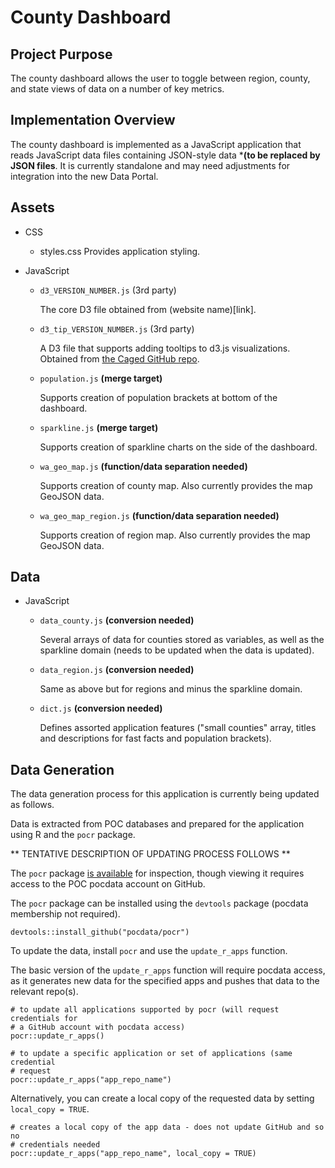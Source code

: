 # County Dashboard
## Project Purpose
The county dashboard allows the user to toggle between region, county, and state 
views of data on a number of key metrics.

## Implementation Overview
The county dashboard is implemented as a JavaScript application that reads
JavaScript data files containing JSON-style data ***(to be replaced by JSON
files**. It is currently standalone and may need adjustments for integration 
into the new Data Portal.

## Assets
* CSS
	* styles.css
	Provides application styling.

* JavaScript
	* `d3_VERSION_NUMBER.js` (3rd party)
	
		The core D3 file obtained from (website name)[link].
	
	* `d3_tip_VERSION_NUMBER.js` (3rd party)
	
		A D3 file that supports adding tooltips to d3.js visualizations. 
		Obtained from [the Caged GitHub repo](https://github.com/caged/d3-tip).
	
	* `population.js` **(merge target)**
	
		Supports creation of population brackets at bottom of the dashboard.
	
	* `sparkline.js` **(merge target)**
	
		Supports creation of sparkline charts on the side of the dashboard.
	
	* `wa_geo_map.js` **(function/data separation needed)**
	
		Supports creation of county map. Also currently provides the map GeoJSON 
		data.
	
	* `wa_geo_map_region.js` **(function/data separation needed)**
	
		Supports creation of region map. Also currently provides the map GeoJSON 
		data.

## Data
* JavaScript
	* `data_county.js` **(conversion needed)**
	
		Several arrays of data for counties stored as variables, as well as the 
		sparkline domain (needs to be updated when the data is updated).
	
	* `data_region.js` **(conversion needed)**
	
		Same as above but for regions and minus the sparkline domain.
	
	* `dict.js` **(conversion needed)**
	
		Defines assorted application features ("small counties" array, titles
		and descriptions for fast facts and population brackets).

## Data Generation
The data generation process for this application is currently being updated as
follows.

Data is extracted from POC databases and prepared for the application using R
and the `pocr` package.

** TENTATIVE DESCRIPTION OF UPDATING PROCESS FOLLOWS **

The `pocr` package [is available](https://github.com/pocdata/pocr/tree/master/R)
for inspection, though viewing it requires access to the POC pocdata account
on GitHub.

The `pocr` package can be installed using the `devtools` package (pocdata 
membership not required).

```
devtools::install_github("pocdata/pocr")
```

To update the data, install `pocr` and use the `update_r_apps` function. 

The basic version of the `update_r_apps` function will require pocdata access, 
as it generates new data for the specified apps and pushes that data to the
relevant repo(s). 

```
# to update all applications supported by pocr (will request credentials for
# a GitHub account with pocdata access)
pocr::update_r_apps()

# to update a specific application or set of applications (same credential
# request
pocr::update_r_apps("app_repo_name")
```

Alternatively, you can create a local copy of the requested data by setting
`local_copy = TRUE`.

```
# creates a local copy of the app data - does not update GitHub and so no
# credentials needed
pocr::update_r_apps("app_repo_name", local_copy = TRUE)
```